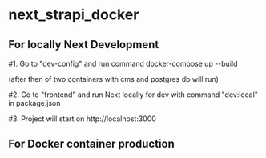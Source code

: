 # next_strapi_docker

## For locally Next Development
#1. Go to "dev-config" and run command docker-compose up --build
    
(after then of two containers with cms and postgres db will run)

#2. Go to "frontend" and run Next locally for dev with command "dev:local" in package.json

#3. Project will start on http://localhost:3000


## For Docker container production

